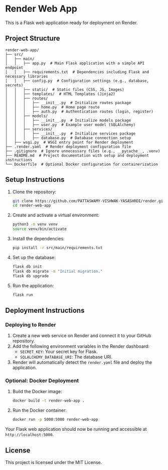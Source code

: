 # Render Web App

This is a Flask web application ready for deployment on Render.

## Project Structure

```
render-web-app/
├── src/
│   ├── main/
│   │   ├── app.py  # Main Flask application with a simple API endpoint
│   │   ├── requirements.txt  # Dependencies including Flask and necessary libraries
│   │   ├── config.py  # Configuration settings (e.g., database, secrets)
│   │   ├── static/  # Static files (CSS, JS, Images)
│   │   ├── templates/  # HTML Templates (Jinja2)
│   │   ├── routes/
│   │   │   ├── __init__.py  # Initialize routes package
│   │   │   ├── home.py  # Home page route
│   │   │   ├── auth.py  # Authentication routes (login, register)
│   │   ├── models/
│   │   │   ├── __init__.py  # Initialize models package
│   │   │   ├── user.py  # Example user model (SQLAlchemy)
│   │   ├── services/
│   │   │   ├── __init__.py  # Initialize services package
│   │   │   ├── database.py  # Database connection setup
│   ├── wsgi.py  # WSGI entry point for Render deployment
├── .render.yaml  # Render deployment configuration file
├── .gitignore  # Ignore unnecessary files (e.g., __pycache__, .venv)
├── README.md  # Project documentation with setup and deployment instructions
└── Dockerfile  # Optional Docker configuration for containerization
```

## Setup Instructions

1. Clone the repository:
   ```bash
   git clone https://github.com/PATTASWAMY-VISHWAK-YASASHREE/render.git
   cd render-web-app
   ```

2. Create and activate a virtual environment:
   ```bash
   python3 -m venv venv
   source venv/bin/activate
   ```

3. Install the dependencies:
   ```bash
   pip install -r src/main/requirements.txt
   ```

4. Set up the database:
   ```bash
   flask db init
   flask db migrate -m "Initial migration."
   flask db upgrade
   ```

5. Run the application:
   ```bash
   flask run
   ```

## Deployment Instructions

### Deploying to Render

1. Create a new web service on Render and connect it to your GitHub repository.
2. Add the following environment variables in the Render dashboard:
   - `SECRET_KEY`: Your secret key for Flask.
   - `SQLALCHEMY_DATABASE_URI`: The database URI.
3. Render will automatically detect the `render.yaml` file and deploy the application.

### Optional: Docker Deployment

1. Build the Docker image:
   ```bash
   docker build -t render-web-app .
   ```

2. Run the Docker container:
   ```bash
   docker run -p 5000:5000 render-web-app
   ```

Your Flask web application should now be running and accessible at `http://localhost:5000`.

## License

This project is licensed under the MIT License.
